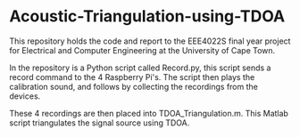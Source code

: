 # Acoustic-Triangulation-using-TDOA
This repository holds the code and report to the EEE4022S final year project for Electrical and Computer Engineering at the University of Cape Town.

In the repository is a Python script called Record.py, this script sends a record command to the 4 Raspberry Pi's. 
The script then plays the calibration sound, and follows by collecting the recordings from the devices.

These 4 recordings are then placed into TDOA_Triangulation.m. This Matlab script triangulates the signal source using TDOA.

